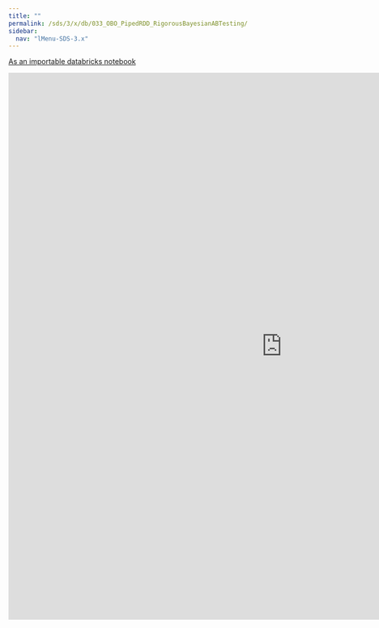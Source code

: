 ```yaml
---
title: ""
permalink: /sds/3/x/db/033_OBO_PipedRDD_RigorousBayesianABTesting/
sidebar:
  nav: "lMenu-SDS-3.x"
---
```


[As an importable databricks notebook](https://lamastex.github.io/scalable-data-science/sds/3/x/db/033_OBO_PipedRDD_RigorousBayesianABTesting.html)

<iframe src="https://lamastex.github.io/scalable-data-science/sds/3/x/db/033_OBO_PipedRDD_RigorousBayesianABTesting.html" width="1080" height="1080" frameborder="0"></iframe>
